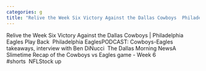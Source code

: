 ```yaml
---
categories: g
title: "Relive the Week Six Victory Against the Dallas Cowboys  Philadelphia Eagles Play Back  Philadelphia Eagles"
---
```

Relive the Week Six Victory Against the Dallas Cowboys | Philadelphia Eagles Play Back&nbsp;&nbsp;Philadelphia EaglesPODCAST: Cowboys-Eagles takeaways, interview with Ben DiNucci&nbsp;&nbsp;The Dallas Morning NewsA Slimetime Recap of the Cowboys vs Eagles game - Week 6 #shorts&nbsp;&nbsp;NFLStock up